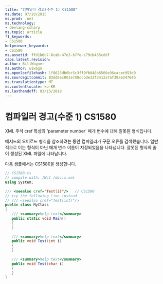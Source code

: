 ```yaml
---
title: "컴파일러 경고(수준 1) CS1580"
ms.date: 07/20/2015
ms.prod: .net
ms.technology:
- devlang-csharp
ms.topic: article
f1_keywords:
- CS1580
helpviewer_keywords:
- CS1580
ms.assetid: ffd1b6d7-6cab-47e3-b7fe-c79cb435cddf
caps.latest.revision: 
author: BillWagner
ms.author: wiwagn
ms.openlocfilehash: 1f8623db6bc5c3ff9fb848b6506e96cacec953d9
ms.sourcegitcommit: 83dd5ec003e788ccb3e33f3412a7af39ae347646
ms.translationtype: MT
ms.contentlocale: ko-KR
ms.lasthandoff: 03/15/2018
---
```

# <a name="compiler-warning-level-1-cs1580"></a>컴파일러 경고(수준 1) CS1580
XML 주석 cref 특성의 'parameter number' 매개 변수에 대해 잘못된 형식입니다.  
  
 메서드의 오버로드 형식을 참조하려는 동안 컴파일러가 구문 오류를 검색했습니다. 일반적으로 이는 형식이 아닌 매개 변수 이름이 지정되었음을 나타냅니다. 잘못된 형식의 줄이 생성된 XML 파일에 나타납니다.  
  
 다음 샘플에서는 CS1580을 생성합니다.  
  
```csharp  
// CS1580.cs  
// compile with: /W:1 /doc:x.xml  
using System;  
  
/// <seealso cref="Test(i)"/>   // CS1580  
// try the following line instead  
// /// <seealso cref="Test(int)"/>  
public class MyClass  
{  
   /// <summary>help text</summary>  
   public static void Main()  
   {  
   }  
  
   /// <summary>help text</summary>  
   public void Test(int i)  
   {  
   }  
  
   /// <summary>help text</summary>  
   public void Test(char i)  
   {  
   }  
}  
```
